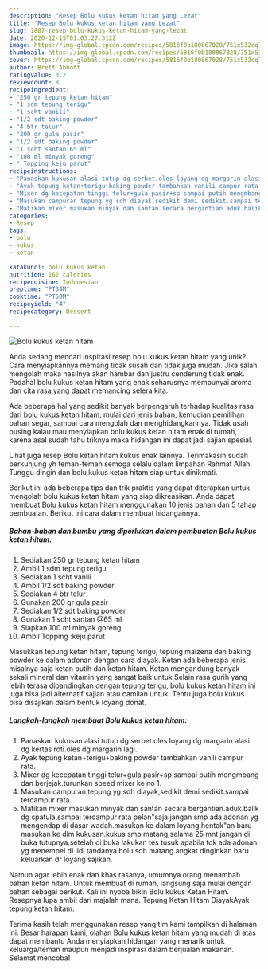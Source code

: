 ```yaml
---
description: "Resep Bolu kukus ketan hitam yang Lezat"
title: "Resep Bolu kukus ketan hitam yang Lezat"
slug: 1807-resep-bolu-kukus-ketan-hitam-yang-lezat
date: 2020-12-15T01:03:27.312Z
image: https://img-global.cpcdn.com/recipes/5816f0b180867028/751x532cq70/bolu-kukus-ketan-hitam-foto-resep-utama.jpg
thumbnail: https://img-global.cpcdn.com/recipes/5816f0b180867028/751x532cq70/bolu-kukus-ketan-hitam-foto-resep-utama.jpg
cover: https://img-global.cpcdn.com/recipes/5816f0b180867028/751x532cq70/bolu-kukus-ketan-hitam-foto-resep-utama.jpg
author: Brett Abbott
ratingvalue: 3.2
reviewcount: 8
recipeingredient:
- "250 gr tepung ketan hitam"
- "1 sdm tepung terigu"
- "1 scht vanili"
- "1/2 sdt baking powder"
- "4 btr telur"
- "200 gr gula pasir"
- "1/2 sdt baking powder"
- "1 scht santan 65 ml"
- "100 ml minyak goreng"
- " Topping keju parut"
recipeinstructions:
- "Panaskan kukusan alasi tutup dg serbet.oles loyang dg margarin alasi dg kertas roti.oles dg margarin lagi."
- "Ayak tepung ketan+terigu+baking powder tambahkan vanili campur rata."
- "Mixer dg kecepatan tinggi telur+gula pasir+sp sampai putih mengmbang dan berjejak.turunkan speed mixer ke no 1."
- "Masukan campuran tepung yg sdh diayak,sedikit demi sedikit.sampai tercampur rata."
- "Matikan mixer masukan minyak dan santan secara bergantian.aduk.balik dg spatula,sampai tercampur rata pelan&#34;saja.jangan smp ada adonan yg mengendap di dasar wadah.masukan ke dalam loyang.hentak&#34;an baru masukan ke dlm kukusan.kukus smp matang,selama 25 mnt jangan di buka tutupnya.setelah di buka lakukan tes tusuk apabila tdk ada adonan yg menempel di lidi tandanya bolu sdh matang.angkat dinginkan baru keluarkan dr loyang sajikan."
categories:
- Resep
tags:
- bolu
- kukus
- ketan

katakunci: bolu kukus ketan 
nutrition: 162 calories
recipecuisine: Indonesian
preptime: "PT34M"
cooktime: "PT50M"
recipeyield: "4"
recipecategory: Dessert

---
```



![Bolu kukus ketan hitam](https://img-global.cpcdn.com/recipes/5816f0b180867028/751x532cq70/bolu-kukus-ketan-hitam-foto-resep-utama.jpg)

Anda sedang mencari inspirasi resep bolu kukus ketan hitam yang unik? Cara menyiapkannya memang tidak susah dan tidak juga mudah. Jika salah mengolah maka hasilnya akan hambar dan justru cenderung tidak enak. Padahal bolu kukus ketan hitam yang enak seharusnya mempunyai aroma dan cita rasa yang dapat memancing selera kita.

Ada beberapa hal yang sedikit banyak berpengaruh terhadap kualitas rasa dari bolu kukus ketan hitam, mulai dari jenis bahan, kemudian pemilihan bahan segar, sampai cara mengolah dan menghidangkannya. Tidak usah pusing kalau mau menyiapkan bolu kukus ketan hitam enak di rumah, karena asal sudah tahu triknya maka hidangan ini dapat jadi sajian spesial.

Lihat juga resep Bolu ketan hitam kukus enak lainnya. Terimakasih sudah berkunjung yh teman-teman semoga selalu dalam limpahan Rahmat Allah. Tunggu dingin dan bolu kukus ketan hitam siap untuk dinikmati.


Berikut ini ada beberapa tips dan trik praktis yang dapat diterapkan untuk mengolah bolu kukus ketan hitam yang siap dikreasikan. Anda dapat membuat Bolu kukus ketan hitam menggunakan 10 jenis bahan dan 5 tahap pembuatan. Berikut ini cara dalam membuat hidangannya.

<!--inarticleads1-->

##### Bahan-bahan dan bumbu yang diperlukan dalam pembuatan Bolu kukus ketan hitam:

1. Sediakan 250 gr tepung ketan hitam
1. Ambil 1 sdm tepung terigu
1. Sediakan 1 scht vanili
1. Ambil 1/2 sdt baking powder
1. Sediakan 4 btr telur
1. Gunakan 200 gr gula pasir
1. Sediakan 1/2 sdt baking powder
1. Gunakan 1 scht santan @65 ml
1. Siapkan 100 ml minyak goreng
1. Ambil  Topping :keju parut


Masukkan tepung ketan hitam, tepung terigu, tepung maizena dan baking powder ke dalam adonan dengan cara diayak. Ketan ada beberapa jenis misalnya saja ketan putih dan ketan hitam. Ketan mengandung banyak sekali mineral dan vitamin yang sangat baik untuk Selain rasa gurih yang lebih terasa dibandingkan dengan tepung terigu, bolu kukus ketan hitam ini juga bisa jadi alternatif sajian atau camilan untuk. Tentu juga bolu kukus bisa disajikan dalam bentuk loyang donat. 

<!--inarticleads2-->

##### Langkah-langkah membuat Bolu kukus ketan hitam:

1. Panaskan kukusan alasi tutup dg serbet.oles loyang dg margarin alasi dg kertas roti.oles dg margarin lagi.
1. Ayak tepung ketan+terigu+baking powder tambahkan vanili campur rata.
1. Mixer dg kecepatan tinggi telur+gula pasir+sp sampai putih mengmbang dan berjejak.turunkan speed mixer ke no 1.
1. Masukan campuran tepung yg sdh diayak,sedikit demi sedikit.sampai tercampur rata.
1. Matikan mixer masukan minyak dan santan secara bergantian.aduk.balik dg spatula,sampai tercampur rata pelan&#34;saja.jangan smp ada adonan yg mengendap di dasar wadah.masukan ke dalam loyang.hentak&#34;an baru masukan ke dlm kukusan.kukus smp matang,selama 25 mnt jangan di buka tutupnya.setelah di buka lakukan tes tusuk apabila tdk ada adonan yg menempel di lidi tandanya bolu sdh matang.angkat dinginkan baru keluarkan dr loyang sajikan.


Namun agar lebih enak dan khas rasanya, umumnya orang menambah bahan ketan hitam. Untuk membuat di rumah, langsung saja mulai dengan bahan sebagai berikut. Kali ini nyoba bikin Bolu kukus Ketan Hitam. Resepnya lupa ambil dari majalah mana. Tepung Ketan Hitam DiayakAyak tepung ketan hitam. 

Terima kasih telah menggunakan resep yang tim kami tampilkan di halaman ini. Besar harapan kami, olahan Bolu kukus ketan hitam yang mudah di atas dapat membantu Anda menyiapkan hidangan yang menarik untuk keluarga/teman maupun menjadi inspirasi dalam berjualan makanan. Selamat mencoba!
